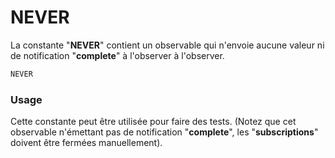 # NEVER
La constante "**NEVER**" contient un observable qui n'envoie aucune valeur 
ni de notification "**complete**" à l'observer à l'observer.

```javascript
NEVER
```

### Usage

Cette constante peut être utilisée pour faire des tests.
(Notez que cet observable n'émettant pas de notification "**complete**", 
les "**subscriptions**" doivent être fermées manuellement).
